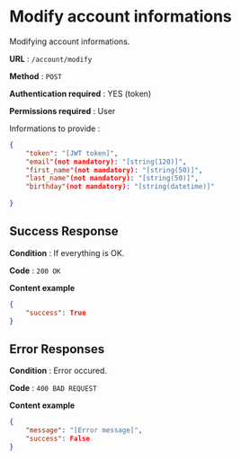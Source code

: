 # Modify account informations

Modifying account informations.

**URL** : `/account/modify`

**Method** : `POST`

**Authentication required** : YES (token)

**Permissions required** : User


Informations to provide :

```json
{
    "token": "[JWT token]",
    "email"(not mandatory): "[string(120)]",
    "first_name"(not mandatory): "[string(50)]",
    "last_name"(not mandatory): "[string(50)]",
    "birthday"(not mandatory): "[string(datetime)]"
    
}
```

## Success Response

**Condition** : If everything is OK.

**Code** : `200 OK`

**Content example**

```json
{
    "success": True
}
```

## Error Responses

**Condition** : Error occured.

**Code** : `400 BAD REQUEST`

**Content example**

```json
{
    "message": "[Error message]",
    "success": False
}
```